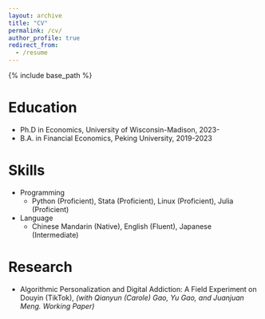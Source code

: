 ```yaml
---
layout: archive
title: "CV"
permalink: /cv/
author_profile: true
redirect_from:
  - /resume
---
```


{% include base_path %}

Education
======
* Ph.D in Economics, University of Wisconsin-Madison, 2023-
* B.A. in Financial Economics, Peking University, 2019-2023

  
Skills
======
* Programming
  * Python (Proficient), Stata (Proficient), Linux (Proficient), Julia (Proficient)
* Language
  * Chinese Mandarin (Native), English (Fluent), Japanese (Intermediate)

Research
======
* Algorithmic Personalization and Digital Addiction: A Field Experiment on Douyin (TikTok), *(with Qianyun (Carole) Gao, Yu Gao, and Juanjuan Meng. Working Paper)*

